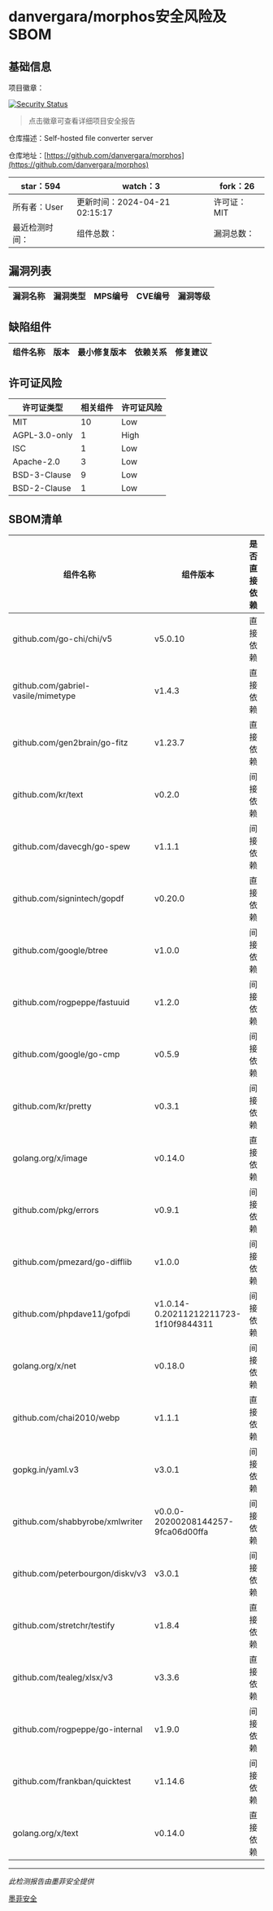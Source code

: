 # danvergara/morphos安全风险及SBOM

## 基础信息

项目徽章：

[![Security Status](https://www.murphysec.com/platform3/v31/badge/1782115604542705664.svg)](https://www.murphysec.com/console/report/1781770289869594624/1782115604542705664)

> 点击徽章可查看详细项目安全报告

仓库描述：Self-hosted file converter server

仓库地址：[https://github.com/danvergara/morphos](https://github.com/danvergara/morphos)

| star：594 | watch：3 | fork：26 |
| ----------- | -------------- | ------------ |
| 所有者：User | 更新时间：2024-04-21 02:15:17 | 许可证：MIT |
| 最近检测时间： | 组件总数： | 漏洞总数： |




## 漏洞列表

| 漏洞名称 | 漏洞类型 | MPS编号 | CVE编号 | 漏洞等级 |
| ------- | ------ | ------- | ------ | ----- |





## 缺陷组件

| 组件名称 | 版本 | 最小修复版本 | 依赖关系 | 修复建议 |
| -------- | ---- | ------------ | -------- | -------- |





## 许可证风险

| 许可证类型 | 相关组件 | 许可证风险 |
| ---------- | -------- | ---------- |
|MIT|10|Low|
|AGPL-3.0-only|1|High|
|ISC|1|Low|
|Apache-2.0|3|Low|
|BSD-3-Clause|9|Low|
|BSD-2-Clause|1|Low|




## SBOM清单

| 组件名称 | 组件版本 | 是否直接依赖 | 仓库 |
| -------- | -------- | ------------ | ---- |
|github.com/go-chi/chi/v5|v5.0.10|直接依赖|go|
|github.com/gabriel-vasile/mimetype|v1.4.3|直接依赖|go|
|github.com/gen2brain/go-fitz|v1.23.7|直接依赖|go|
|github.com/kr/text|v0.2.0|间接依赖|go|
|github.com/davecgh/go-spew|v1.1.1|间接依赖|go|
|github.com/signintech/gopdf|v0.20.0|直接依赖|go|
|github.com/google/btree|v1.0.0|间接依赖|go|
|github.com/rogpeppe/fastuuid|v1.2.0|间接依赖|go|
|github.com/google/go-cmp|v0.5.9|间接依赖|go|
|github.com/kr/pretty|v0.3.1|间接依赖|go|
|golang.org/x/image|v0.14.0|直接依赖|go|
|github.com/pkg/errors|v0.9.1|间接依赖|go|
|github.com/pmezard/go-difflib|v1.0.0|间接依赖|go|
|github.com/phpdave11/gofpdi|v1.0.14-0.20211212211723-1f10f9844311|间接依赖|go|
|golang.org/x/net|v0.18.0|间接依赖|go|
|github.com/chai2010/webp|v1.1.1|直接依赖|go|
|gopkg.in/yaml.v3|v3.0.1|间接依赖|go|
|github.com/shabbyrobe/xmlwriter|v0.0.0-20200208144257-9fca06d00ffa|间接依赖|go|
|github.com/peterbourgon/diskv/v3|v3.0.1|间接依赖|go|
|github.com/stretchr/testify|v1.8.4|直接依赖|go|
|github.com/tealeg/xlsx/v3|v3.3.6|直接依赖|go|
|github.com/rogpeppe/go-internal|v1.9.0|间接依赖|go|
|github.com/frankban/quicktest|v1.14.6|间接依赖|go|
|golang.org/x/text|v0.14.0|直接依赖|go|


------

*此检测报告由墨菲安全提供*

[墨菲安全](www.murphysec.com)